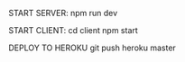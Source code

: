 START SERVER:
npm run dev

START CLIENT:
cd client
npm start


DEPLOY TO HEROKU
git push heroku master
